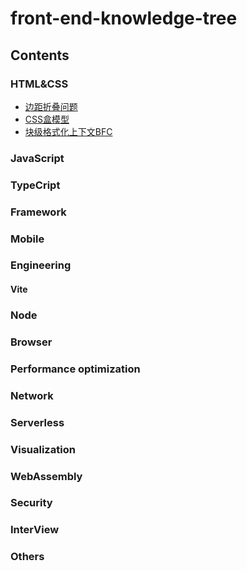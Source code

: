 # front-end-knowledge-tree
## Contents

### HTML&CSS
- [边距折叠问题](https://github.com/mika6/front-end-knowledge-tree/issues/1)
- [CSS盒模型](https://github.com/mika6/front-end-knowledge-tree/issues/2)
- [块级格式化上下文BFC](https://github.com/mika6/front-end-knowledge-tree/issues/3)

### JavaScript

### TypeCript

### Framework

### Mobile

### Engineering

#### Vite

### Node

### Browser

### Performance optimization

### Network

### Serverless

### Visualization

### WebAssembly

### Security

### InterView

### Others